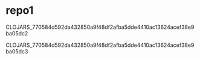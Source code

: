 # repo1

CLOJARS_770584d592da432850a9f48df2afba5dde4410ac13624acef38e9ba05dc2

CLOJARS_770584d592da432850a9f48df2afba5dde4410ac13624acef38e9ba05dc3
